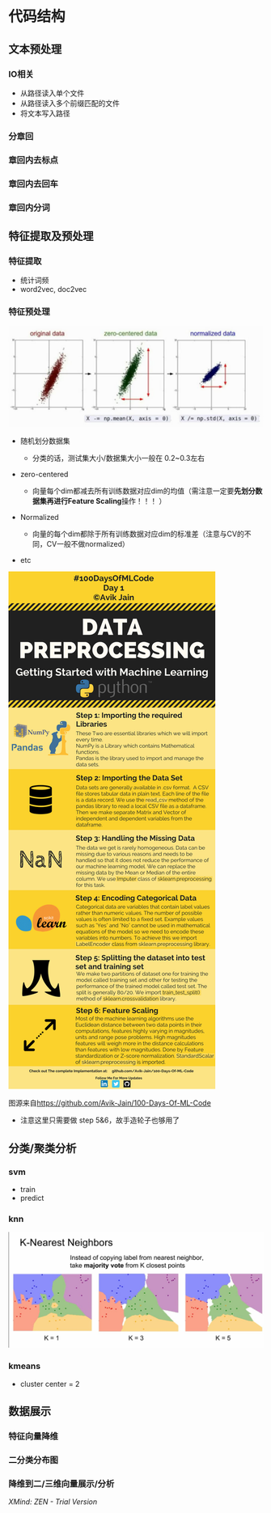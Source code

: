 # 代码结构

## 文本预处理

### IO相关

- 从路径读入单个文件
- 从路径读入多个前缀匹配的文件
- 将文本写入路径

### 分章回

### 章回内去标点

### 章回内去回车

### 章回内分词

## 特征提取及预处理

### 特征提取

- 统计词频
- word2vec, doc2vec

### 特征预处理

![data preproc](./pics/data_preproc.JPG)

- 随机划分数据集

	- 分类的话，测试集大小/数据集大小一般在 0.2~0.3左右

- zero-centered

	- 向量每个dim都减去所有训练数据对应dim的均值（需注意一定要**先划分数据集再进行Feature Scaling**操作！！！ ）

- Normalized

	- 向量的每个dim都除于所有训练数据对应dim的标准差（注意与CV的不同，CV一般不做normalized）
- etc
  
![data preproc reference](./pics/data_preproc_reference.jpg)

图源来自<https://github.com/Avik-Jain/100-Days-Of-ML-Code>

- 注意这里只需要做 step 5&6，故手造轮子也够用了

## 分类/聚类分析

### svm

- train
- predict

### knn

![knn demostration](./pics/knn.JPG)

### kmeans

- cluster center = 2

## 数据展示

### 特征向量降维

### 二分类分布图

### 降维到二/三维向量展示/分析

*XMind: ZEN - Trial Version*